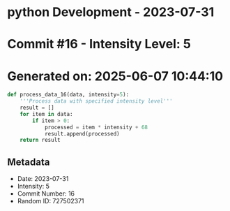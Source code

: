 ﻿# python Development - 2023-07-31
# Commit #16 - Intensity Level: 5
# Generated on: 2025-06-07 10:44:10
```python
def process_data_16(data, intensity=5):
    '''Process data with specified intensity level'''
    result = []
    for item in data:
        if item > 0:
            processed = item * intensity + 68
            result.append(processed)
    return result
```
## Metadata
- Date: 2023-07-31
- Intensity: 5
- Commit Number: 16
- Random ID: 727502371
